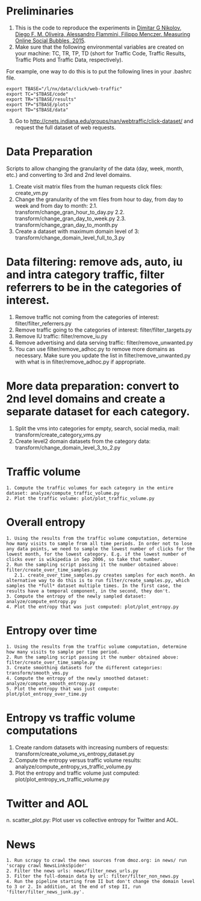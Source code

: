 # Preliminaries
1. This is the code to reproduce the experiments in [Dimitar G Nikolov, Diego F. M. Oliveira, Alessandro Flammini, Filippo Menczer. Measuring Online Social Bubbles, 2015](http://arxiv.org/abs/1502.07162).
2. Make sure that the following environmental variables are created on your machine: TC, TR, TP, TD (short for Traffic Code, Traffic Results, Traffic Plots and Traffic Data, respectively).

For example, one way to do this is to put the following lines in your .bashrc file.
```
export TBASE="/l/nx/data/click/web-traffic"
export TC="$TBASE/code"
export TR="$TBASE/results"
export TP="$TBASE/plots"
export TD="$TBASE/data"
```

3. Go to http://cnets.indiana.edu/groups/nan/webtraffic/click-dataset/ and request the full dataset of web requests.

# Data Preparation

Scripts to allow changing the granularity of the data (day, week, month, etc.) and converting to 3rd and 2nd level domains.

   1. Create visit matrix files from the human requests click files: create_vm.py
   2. Change the granularity of the vm files from hour to day, from day to week and from day to month: 
      2.1. transform/change_gran_hour_to_day.py 
      2.2. transform/change_gran_day_to_week.py
      2.3. transform/change_gran_day_to_month.py
   3. Create a dataset with maximum domain level of 3: transform/change_domain_level_full_to_3.py

# Data filtering: remove ads, auto, iu and intra category traffic, filter referrers to be in the categories of interest.
   1. Remove traffic not coming from the categories of interest: filter/filter_referrers.py
   2. Remove traffic going to the categories of interest: filter/filter_targets.py
   3. Remove IU traffic: filter/remove_iu.py
   4. Remove advertising and data serving traffic: filter/remove_unwanted.py
   5. You can use filter/remove_adhoc.py to remove more domains as necessary. Make sure you update the list in filter/remove_unwanted.py with what is in filter/remove_adhoc.py if appropriate.

# More data preparation: convert to 2nd level domains and create a separate dataset for each category.
   1. Split the vms into categories for empty, search, social media, mail: transform/create_category_vms.py
   2. Create level2 domain datasets from the category data: transform/change_domain_level_3_to_2.py
   
# Traffic volume
    1. Compute the traffic volumes for each category in the entire dataset: analyze/compute_traffic_volume.py
    2. Plot the traffic volume: plot/plot_traffic_volume.py

# Overall entropy
    1. Using the results from the traffic volume computation, determine how many visits to sample from all time periods. In order not to lose any data points, we need to sample the lowest number of clicks for the lowest month, for the lowest category. E.g. if the lowest number of clicks ever is wikipedia in Sep 2006, so take that number.
    2. Run the sampling script passing it the number obtained above: filter/create_over_time_samples.py
       2.1. create_over_time_samples.py creates samples for each month. An alternative way to do this is to run filter/create_samples.py, which samples the *full* dataset multiple times. In the first case, the results have a temporal component, in the second, they don't.
    3. Compute the entropy of the newly sampled dataset: analyze/compute_entropy.py
    4. Plot the entropy that was just computed: plot/plot_entropy.py
 
# Entropy over time
    1. Using the results from the traffic volume computation, determine how many visits to sample per time period. 
    2. Run the sampling script passing it the number obtained above: filter/create_over_time_sample.py
    3. Create smoothing datasets for the different categories: transform/smooth_vms.py
    4. Compute the entropy of the newly smoothed dataset: analyze/compute_smooth_entropy.py
    5. Plot the entropy that was just compute: plot/plot_entropy_over_time.py

# Entropy vs traffic volume computations
   1. Create random datasets with increasing numbers of requests: transform/create_volume_vs_entropy_dataset.py
   2. Compute the entropy versus traffic volume results: analyze/compute_entropy_vs_traffic_volume.py
   3. Plot the entropy and traffic volume just computed: plot/plot_entropy_vs_traffic_volume.py

# Twitter and AOL
   n. scatter_plot.py: Plot user vs collective entropy for Twitter and AOL.

# News
    1. Run scrapy to crawl the news sources from dmoz.org: in news/ run 'scrapy crawl NewsLinksSpider'
    2. Filter the news urls: news/filter_news_urls.py
    3. Filter the full-domain data by url: filter/filter_non_news.py
    4. Run the pipeline starting from II but don't change the domain level to 3 or 2. In addition, at the end of step II, run 'filter/filter_news_junk.py'.
